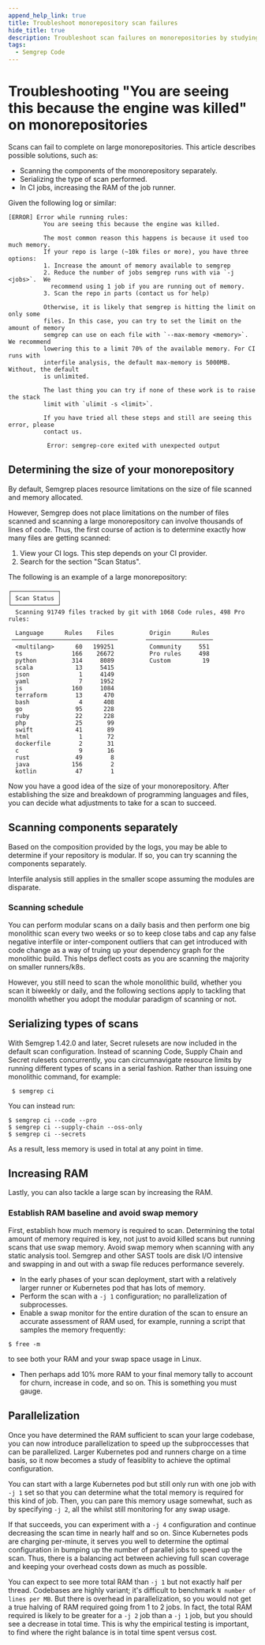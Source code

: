 ```yaml
---
append_help_link: true
title: Troubleshoot monorepository scan failures
hide_title: true
description: Troubleshoot scan failures on monorepositories by studying logs, compartmentalizing scans, increasing RAM, and running jobs in parallel.
tags:
  - Semgrep Code
---
```


# Troubleshooting "You are seeing this because the engine was killed" on monorepositories

Scans can fail to complete on large monorepositories. This article describes possible solutions, such as:

- Scanning the components of the monorepository separately.
- Serializing the type of scan performed.
- In CI jobs, increasing the RAM of the job runner.

Given the following log or similar:

```
[ERROR] Error while running rules:
          You are seeing this because the engine was killed.

          The most common reason this happens is because it used too much memory.
          If your repo is large (~10k files or more), you have three options:
          1. Increase the amount of memory available to semgrep
          2. Reduce the number of jobs semgrep runs with via `-j <jobs>`.  We
            recommend using 1 job if you are running out of memory.
          3. Scan the repo in parts (contact us for help)

          Otherwise, it is likely that semgrep is hitting the limit on only some
          files. In this case, you can try to set the limit on the amount of memory
          semgrep can use on each file with `--max-memory <memory>`. We recommend
          lowering this to a limit 70% of the available memory. For CI runs with
          interfile analysis, the default max-memory is 5000MB. Without, the default
          is unlimited.

          The last thing you can try if none of these work is to raise the stack
          limit with `ulimit -s <limit>`.

          If you have tried all these steps and still are seeing this error, please
          contact us.

           Error: semgrep-core exited with unexpected output
```

## Determining the size of your monorepository 

By default, Semgrep places resource limitations on the size of file scanned and memory allocated.

However, Semgrep does not place limitations on the number of files scanned and scanning a large monorepository can involve thousands of lines of code. Thus, the first course of action is to determine exactly how many files are getting scanned:

1. View your CI logs. This step depends on your CI provider.
2. Search for the section "Scan Status".

The following is an example of a large monorepository:


```console
┌─────────────┐
│ Scan Status │ 
└─────────────┘ 
  Scanning 91749 files tracked by git with 1068 Code rules, 498 Pro rules:
            
  Language      Rules    Files          Origin      Rules
 ──────────────────────────────        ───────────────────
  <multilang>      60   199251          Community     551
  ts              166    26672          Pro rules     498
  python          314     8089          Custom         19
  scala            13     5415
  json              1     4149       
  yaml              7     1952
  js              160     1084      
  terraform        13      470      
  bash              4      408           
  go               95      228
  ruby             22      228
  php              25       99
  swift            41       89
  html              1       72         
  dockerfile        2       31           
  c                 9       16
  rust             49        8
  java            156        2
  kotlin           47        1
```

Now you have a good idea of the size of your monorepository. After establishing the size and breakdown of programming languages and files, you can decide what adjustments to take for a scan to succeed.

## Scanning components separately 

Based on the composition provided by the logs, you may be able to determine if your repository is modular. If so, you can try scanning the components separately.

Interfile analysis still applies in the smaller scope assuming the modules are disparate. 

### Scanning schedule

You can perform modular scans on a daily basis and then perform one big monolithic scan every two weeks or so to keep close tabs and cap any false negative interfile or inter-component outliers that can get introduced with code change as a way of truing up your dependency graph for the monolithic build. This helps deflect costs as you are scanning the majority on smaller runners/k8s.  

However, you still need to scan the whole monolithic build, whether you scan it biweekly or daily, and the following sections apply to tackling that monolith whether you adopt the modular paradigm of scanning or not. 

## Serializing types of scans

With Semgrep 1.42.0 and later, Secret rulesets are now included in the default scan configuration.  Instead of scanning Code, Supply Chain and Secret rulesets concurrently, you can circumnavigate resource limits by running different types of scans in a serial fashion.  Rather than issuing one monolithic command, for example:

```console
 $ semgrep ci
```
 
You can instead run:
 
 ```
$ semgrep ci --code --pro
$ semgrep ci --supply-chain --oss-only
$ semgrep ci --secrets
 
 ```

As a result, less memory is used in total at any point in time.

## Increasing RAM 

Lastly, you can also tackle a large scan by increasing the RAM.

### Establish RAM baseline and avoid swap memory

First, establish how much memory is required to scan. Determining the total amount of memory required is key, not just to avoid killed scans but running scans that use swap memory. Avoid swap memory when scanning with any static analysis tool. Semgrep and other SAST tools are disk I/O intensive and swapping in and out with a swap file reduces performance severely.

- In the early phases of your scan deployment, start with a relatively larger runner or Kubernetes pod that has lots of memory.
- Perform the scan with a `-j 1` configuration; no parallelization of subprocesses.  
- Enable a swap monitor for the entire duration of the scan to ensure an accurate assessment of RAM used, for example, running a script that samples the memory frequently: 
```
$ free -m 
```
to see both your RAM and your swap space usage in Linux. 
- Then perhaps add 10% more RAM to your final memory tally to account for churn, increase in code, and so on.  This is something you must gauge.

## Parallelization

Once you have determined the RAM sufficient to scan your large codebase, you can now introduce parallelization to speed up the subproccesses that can be parallelized. Larger Kubernetes pod and runners charge on a time basis, so it now becomes a study of feasiblity to achieve the optimal configuration.  

You can start with a large Kubernetes pod but still only run with one job with `-j 1` set so that you can determine what the total memory is required for this kind of job. Then, you can pare this memory usage somewhat, such as by specifying `-j 2`, all the whilst still monitoring for any swap usage.

If that succeeds, you can experiment with a `-j 4` configuration and continue decreasing the scan time in nearly half and so on.  Since Kubernetes pods are charging per-minute, it serves you well to determine the optimal configuration in bumping up the number of parallel jobs to speed up the scan.  Thus, there is a balancing act between achieving full scan coverage and keeping your overhead costs down as much as possible.  

You can expect to see more total RAM than `-j 1` but not exactly half per thread. Codebases are highly variant; it's difficult to benchmark `N number of lines per MB`. But there is overhead in parallelization, so you would not get a true halving of RAM required going from 1 to 2 jobs. In fact, the total RAM required is likely to be greater for a `-j 2` job than a `-j 1` job, but you should see a decrease in total time.  This is why the empirical testing is important, to find where the right balance is in total time spent versus cost.
